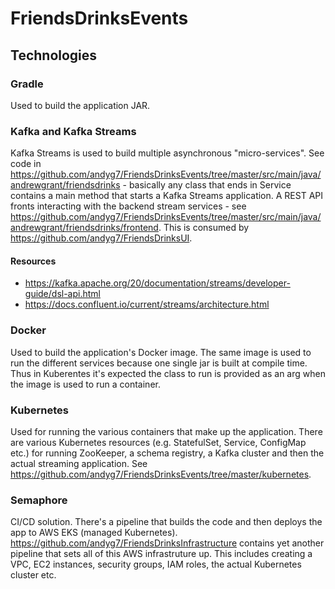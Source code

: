 # FriendsDrinksEvents

## Technologies 
### Gradle
Used to build the application JAR.

### Kafka and Kafka Streams
Kafka Streams is used to build multiple asynchronous "micro-services". See code in https://github.com/andyg7/FriendsDrinksEvents/tree/master/src/main/java/andrewgrant/friendsdrinks - basically any class that ends in Service contains a main method that starts a Kafka Streams application. A REST API fronts interacting with the backend stream services - see https://github.com/andyg7/FriendsDrinksEvents/tree/master/src/main/java/andrewgrant/friendsdrinks/frontend. This is consumed by https://github.com/andyg7/FriendsDrinksUI.
#### Resources
- https://kafka.apache.org/20/documentation/streams/developer-guide/dsl-api.html
- https://docs.confluent.io/current/streams/architecture.html
### Docker
Used to build the application's Docker image. The same image is used to run the different services because one single jar is built at compile time. Thus in Kuberentes it's expected the class to run is provided as an arg when the image is used to run a container.
### Kubernetes
Used for running the various containers that make up the application. There are various Kubernetes resources (e.g. StatefulSet, Service, ConfigMap etc.) for running ZooKeeper, a schema registry, a Kafka cluster and then the actual streaming application. See https://github.com/andyg7/FriendsDrinksEvents/tree/master/kubernetes.

### Semaphore
CI/CD solution. There's a pipeline that builds the code and then deploys the app to AWS EKS (managed Kubernetes). https://github.com/andyg7/FriendsDrinksInfrastructure contains yet another pipeline that sets all of this AWS infrastruture up. This includes creating a VPC, EC2 instances, security groups, IAM roles, the actual Kubernetes cluster etc.
